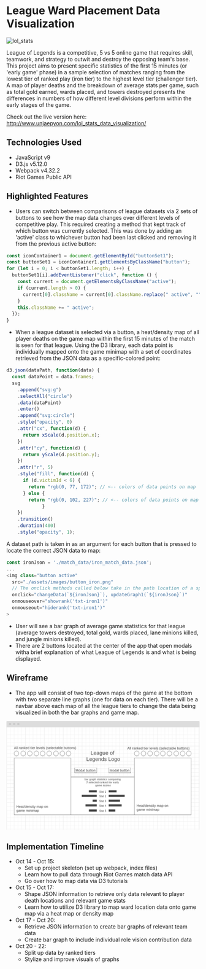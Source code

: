 # League Ward Placement Data Visualization

![lol_stats](assets/images/lol-data-vis-readme-1.gif)

League of Legends is a competitive, 5 vs 5 online game that requires skill, teamwork, and strategy to outwit and destroy the opposing team's base. This project aims to present specific statistics of the first 15 minutes (or 'early game' phase) in a sample selection of matches ranging from the lowest tier of ranked play (iron tier) to the highest level tier (challenger tier). 
A map of player deaths and the breakdown of average stats per game, such as total gold earned, wards placed, and towers destroyed presents the differences in numbers of how different level divisions perform within the early stages of the game.

Check out the live version here:
http://www.unjaepyon.com/lol_stats_data_visualization/

## Technologies Used
  * JavaScript v9
  * D3.js v5.12.0
  * Webpack v4.32.2
  * Riot Games Public API

## Highlighted Features
  * Users can switch between comparisons of league datasets via 2 sets of buttons to see how the map data changes over different levels of competitive play. This required creating a method that kept track of which button was currently selected. This was done by adding an 'active' class to whichever button had been last clicked and removing it from the previous active button:
  ```javascript
  const iconContainer1 = document.getElementById("buttonSet1");
  const buttonSet1 = iconContainer1.getElementsByClassName("button");
  for (let i = 0; i < buttonSet1.length; i++) {
    buttonSet1[i].addEventListener("click", function () {
      const current = document.getElementsByClassName("active");
      if (current.length > 0) {
        current[0].className = current[0].className.replace(" active", "");
      }
      this.className += " active";
    });
  }
  ```
  * When a league dataset is selected via a button, a heat/density map of all player deaths on the game map within the first 15 minutes of the match is seen for that league. Using the D3 library, each data point is individually mapped onto the game minimap with a set of coordinates retrieved from the JSON data as a specific-colored point:
  ```javascript
  d3.json(dataPath, function(data) {
    const dataPoint = data.frames;
    svg
      .append("svg:g")
      .selectAll("circle")
      .data(dataPoint)
      .enter()
      .append("svg:circle")
      .style("opacity", 0)
      .attr("cx", function(d) {
        return xScale(d.position.x);
      })
      .attr("cy", function(d) {
        return yScale(d.position.y);
      })
      .attr("r", 5)
      .style("fill", function(d) {
        if (d.victimId < 6) {
          return "rgb(0, 77, 172)"; // <-- colors of data points on map
        } else {
          return "rgb(0, 102, 227)"; // <-- colors of data points on map
               }
      })
      .transition()
      .duration(400)
      .style("opacity", 1);
  ```
  A dataset path is taken in as an argument for each button that is pressed to locate the correct JSON data to map:
  ```javascript
  const ironJson = './match_data/iron_match_data.json';
  ...
  <img class="button active" 
    src="./assets/images/button_iron.png" 
    // The onclick methods called below take in the path location of a specific set of data as an argument:
    onclick="changeData(`${ironJson}`), updateGraph1(`${ironJson}`)" 
    onmouseover="showrank('txt-iron1')" 
    onmouseout="hiderank('txt-iron1')"
  >
  ```
  * User will see a bar graph of average game statistics for that league (average towers destroyed, total gold, wards placed, lane minions killed, and jungle minions killed).
  * There are 2 buttons located at the center of the app that open modals witha  brief explanation of what League of Legends is and what is being displayed.

## Wireframe
  * The app will consist of two top-down maps of the game at the bottom with two separate line graphs (one for data on each tier). There will be a navbar above each map of all the league tiers to change the data being visualized in both the bar graphs and game map. 

  ![lol data visualization wireframe](assets/images/lol_stats_data_visualization_wireframe.png)

## Implementation Timeline
  * Oct 14 - Oct 15:
    * Set up project skeleton (set up webpack, index files)
    * Learn how to pull data through Riot Games match data API
    * Go over how to map data via D3 tutorials
  * Oct 15 - Oct 17:
    * Shape JSON information to retrieve only data relevant to player death locations and relevant game stats
    * Learn how to utilize D3 library to map ward location data onto game map via a heat map or density map
  * Oct 17 - Oct 20:
    * Retrieve JSON information to create bar graphs of relevant team data 
    * Create bar graph to include individual role vision contribution data
  * Oct 20 - 22:
    * Split up data by ranked tiers
    * Stylize and improve visuals of graphs
